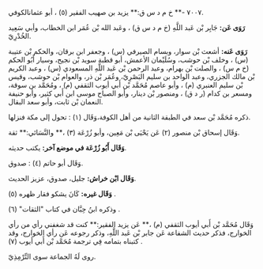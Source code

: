 ٧٠٠٧ -** خ م د س ق:** يزيد بن صهيب الفقير (٥) ، أبو عثمانالكوفي.

**رَوَى عَن:** جَابِر بْن عَبد اللَّهِ (خ م د س ق) ، وعَبد الله بْن عُمَر ابن الخطاب، وأبي سَعِيد الخُدْرِيّ.

**رَوَى عَنه:** أشعث بْن سوار، وبسام الصيرفي (س) ، وجعفر ابن برقان، والحكم بْن عتيبة (س) ، وخلف بْن حوشب، وسُلَيْمان الأعمش، أبو قطبة سويد بْن نجيح، وسيار أَبُو الحكم (خ م س) ، والصلت بْن بهرام، وعبد الرحمن بْن عَبد اللَّهِ المسعودي (س) ، وعبد الكريم بْن مالك الجزري، وعبد الواحد بن سليم البَصْرِيّ، وعُمَر بْن ذر، والعوام بْن حوشب، وقيس بْن سليم العنبري (م) ، وأبو عاصم مُحَمَّد بْن أَبي أيوب الثقفي (م) ، ومُحَمَّد بن سوقة، ومسعر بن كدام (ر د ق) ، ومنصور بْن دينار، وأبو الصباح موسى ابن أَبي كثير، وأبو حنيفة النعمان بْن ثابت، وأبو سعد البقال.

ذكره مُحَمَّد بْن سعد في الطبقة الثانية من أهل الكوفة،وَقَال (١) : تحول إلى مكة فنزلها.

وَقَال إسحاق بْن منصور (٢) عَن يَحْيَى بْن مَعِين، وأبو زُرْعَة (٣) ،** والنَّسَائي:** ثقة.

**وَقَال أَبُو زُرْعَة في موضع آخر:** يكتب حديثه.

وَقَال أبو حاتم (٤) : صدوق.

**وَقَال ابْن خراش:** جليل، صدوق، عزيز الحديث.

**وَقَال غيره:** كَانَ يشكو فقار ظهره (٥) .

وذكره ابنُ حِبَّان في كتاب "الثقات" (٦) .

وَقَال مُحَمَّد بْن أَبي أيوب الثقفي (م) ،** عَن يزيد الفقير:** كنت قد شغفني رأي من رأي الخوارج، فذكر حديث الشفاعة عَن جابر بْن عَبد اللَّهِ، وذكر رجوعه عَن رأي الخوارج، وقد كتبناه بتمامه فِي ترجمة مُحَمَّد بْن أَبي أيوب (٧) .

روى لَهُ الجماعة سوى التِّرْمِذِيّ.